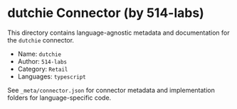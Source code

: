 # dutchie Connector (by 514-labs)

This directory contains language-agnostic metadata and documentation for the `dutchie` connector.

- Name: `dutchie`
- Author: `514-labs`
- Category: `Retail`
- Languages: `typescript`

See `_meta/connector.json` for connector metadata and implementation folders for language-specific code.
